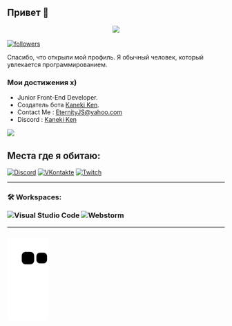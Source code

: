## Привет 👋

<p align="center"> <img src="https://readme-typing-svg.herokuapp.com/?lines=Hello+there,+I'm+EternityJS!&center=true&width=380&height=45"> </p>
<a href="https://github.com/EternityJS"> <img alt="followers" title="Follow Me" src="https://img.shields.io/github/followers/EternityJS?color=236ad3&labelColor=1155ba&style=for-the-badge&logo=github&label=Follow%20me" /></a>
</p>
Спасибо, что открыли мой профиль. Я обычный человек, который увлекается программированием.


### Мои достижения x)
- Junior Front-End Developer.
- Создатель бота [Kaneki Ken](https://discord.com/oauth2/authorize?client_id=940635245932339211&permissions=49630272&scope=bot%20applications.commands).
- Contact Me : EternityJS@yahoo.com<br>
- Discord : [Kaneki Ken](https://discord.gg/XdtTNszBsm)<br>

<a href="https://discord.gg/XdtTNszBsm">
  <img src="http://invidget.switchblade.xyz/XdtTNszBsm" />
</a>

 ## Места где я обитаю:
[![Discord](https://img.shields.io/badge/-Discord-3C2886?style=for-the-badge&logo=Discord&logoColor=1195F5)](https://discord.com/XdtTNszBsm)
[![VKontakte](https://img.shields.io/badge/-Vkontakte-3C2886?style=for-the-badge&logo=Vk&logoColor=149FDC)](https://vk.com/kayouakyloff)
[![Twitch](https://img.shields.io/badge/-Twitch-3C2886?style=for-the-badge&logo=Twitch&logoColor=974FFF)](https://twitch.tv/kanekivhaise)

--- 

<h3 align="left">
🛠 Workspaces:
</p>
    <img alt="Visual Studio Code" src="https://img.shields.io/badge/Visual%20Studio%20Code-007ACC?&style=for-the-badge&logo=Visual-Studio-Code&logoColor=white" />
    <img alt="Webstorm" src="https://img.shields.io/badge/Webstorm%20-4B32C3?&style=for-the-badge&logo=Webstorm&logoColor=white" />

--- 

<h3 align="left">
<a href="https://nightmare-dev.ml/" target="_blank"><img src="https://github.com/rafaballerini/rafaballerini/blob/output/github-contribution-grid-snake.svg" alt="sneke"></a>
